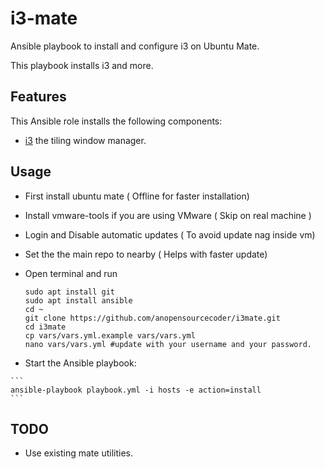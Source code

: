 # i3-mate

Ansible playbook to install and configure i3 on Ubuntu Mate.

This playbook installs i3 and more.

## Features

This Ansible role installs the following components:

  * [i3](https://i3wm.org/) the tiling window manager.

## Usage

  * First install ubuntu mate ( Offline for faster installation)
  * Install vmware-tools if you are using VMware ( Skip on real machine )
  * Login and Disable automatic updates ( To avoid update nag inside vm)
  * Set the the main repo to nearby ( Helps with faster update)
  * Open terminal and run
    ```
    sudo apt install git
    sudo apt install ansible
    cd ~
    git clone https://github.com/anopensourcecoder/i3mate.git
    cd i3mate
    cp vars/vars.yml.example vars/vars.yml
    nano vars/vars.yml #update with your username and your password.
    ```

   * Start the Ansible playbook:

    ```
    ansible-playbook playbook.yml -i hosts -e action=install
    ```

 ## TODO
  * Use existing mate utilities.
